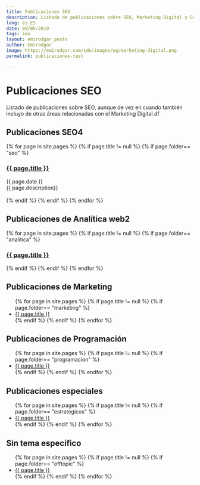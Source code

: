 ```yaml
---
title: Publicaciones SEO
description: Listado de publicaciones sobre SEO, Marketing Digital y Growth Hacking
lang: es_ES
date: 09/05/2019
tags: seo
layout: emirodgar_posts
author: Emirodgar
image: https://emirodgar.com/cdn/images/og/marketing-digital.png
permalink: publicaciones-test

---
```


# Publicaciones SEO

Listado de publicaciones sobre SEO, aunque de vez en cuando también incluyo de otras áreas relacionadas con el Marketing Digital.df

## <a name="seo"></a> Publicaciones SEO4


{% for page in site.pages %}
{% if page.title != null  %}
	{% if page.folder== "seo" %}
	<div class="item mb-5"><div class="media"><div class="media-body">
	<h3 class="title mb-1"><a href="{{ page.url }}">{{ page.title }}</a></h3>
	<div class="meta mb-1"><span class="date">{{ page.date }}</span></div>
	<div class="intro">{{ page.description}}</div>
	</div></div></div>		    
	{% endif %}
{% endif %}
{% endfor %}


## <a name="analitica"></a> Publicaciones de Analítica web2

{% for page in site.pages %}
{% if page.title != null  %}
	{% if page.folder== "analitica" %}
	  <div class="item mb-5"><div class="media"><div class="media-body"><h3 class="title mb-1"><a href="{{ page.url }}">{{ page.title }}</a></h3></div></div></div>
	{% endif %}
{% endif %}
{% endfor %}



## <a name="marketing"></a> Publicaciones de Marketing

<ul>
{% for page in site.pages %}
{% if page.title != null  %}
	{% if page.folder== "marketing" %}
	  <li><a href="{{ page.url }}">{{ page.title }}</a></li>
	{% endif %}
{% endif %}
{% endfor %}
</ul>


## <a name="programacion"></a> Publicaciones de Programación

<ul>
{% for page in site.pages %}
{% if page.title != null  %}
	{% if page.folder== "programacion" %}
	  <li><a href="{{ page.url }}">{{ page.title }}</a></li>
	{% endif %}
{% endif %}
{% endfor %}
</ul>


## <a name="especiales"></a> Publicaciones especiales

<ul>
{% for page in site.pages %}
{% if page.title != null  %}
	{% if page.folder== "estrategicos" %}
	  <li><a href="{{ page.url }}">{{ page.title }}</a></li>
	{% endif %}
{% endif %}
{% endfor %}
</ul>

## <a name="offtopic"></a> Sin tema específico

<ul>
{% for page in site.pages %}
{% if page.title != null  %}
	{% if page.folder== "offtopic" %}
	  <li><a href="{{ page.url }}">{{ page.title }}</a></li>
	{% endif %}
{% endif %}
{% endfor %}
</ul>



<!--stackedit_data:
eyJoaXN0b3J5IjpbLTE2MzI1MzUyNDAsMTEzMTg1MDMzOSwtMT
M2MzI0NzAzOSw1MDk4NzU3MDcsMTExOTU1NjMxNSwxNzUzMjE2
ODY2LDE5NzY3ODI5MTgsLTE5NjExMTc1NjRdfQ==
-->